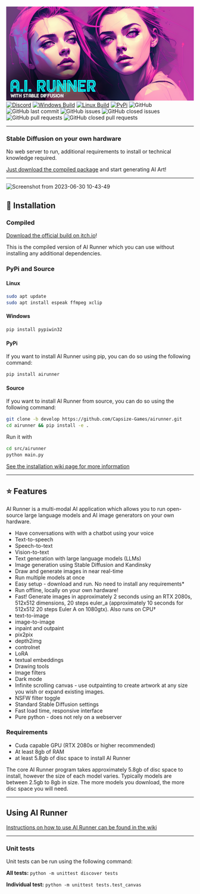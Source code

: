 [![Banner](banner.png)](https://capsizegames.itch.io/ai-runner)
[![Discord](https://img.shields.io/discord/839511291466219541?color=5865F2&logo=discord&logoColor=white)](https://discord.gg/PUVDDCJ7gz)
[![Windows Build](https://github.com/Capsize-Games/airunner/actions/workflows/windows-dispatch.yml/badge.svg)](https://github.com/Capsize-Games/airunner/actions/workflows/windows-dispatch.yml)
[![Linux Build](https://github.com/Capsize-Games/airunner/actions/workflows/linux-dispatch.yml/badge.svg)](https://github.com/Capsize-Games/airunner/actions/workflows/linux-dispatch.yml)
[![PyPi](https://github.com/Capsize-Games/airunner/actions/workflows/pypi-dispatch.yml/badge.svg)](https://github.com/Capsize-Games/airunner/actions/workflows/pypi-dispatch.yml)
![GitHub](https://img.shields.io/github/license/Capsize-Games/airunner)
![GitHub last commit](https://img.shields.io/github/last-commit/Capsize-Games/airunner)
![GitHub issues](https://img.shields.io/github/issues/Capsize-Games/airunner)
![GitHub closed issues](https://img.shields.io/github/issues-closed/Capsize-Games/airunner)
![GitHub pull requests](https://img.shields.io/github/issues-pr/Capsize-Games/airunner)
![GitHub closed pull requests](https://img.shields.io/github/issues-pr-closed/Capsize-Games/airunner)

---

### Stable Diffusion on your own hardware 

No web server to run, additional requirements to install or technical knowledge required. 

[Just download the compiled package](https://capsizegames.itch.io/ai-runner) and start generating AI Art!

---

![Screenshot from 2023-06-30 10-43-49](https://github.com/Capsize-Games/airunner/assets/25737761/72e0dd26-53ca-4d5c-8f07-b6327a59b50c)

## 🔧 Installation

### Compiled

[Download the official build on itch.io](https://capsizegames.itch.io/ai-runner)!

This is the compiled version of AI Runner which you can use without 
installing any additional dependencies.

### PyPi and Source

#### Linux

```bash
sudo apt update
sudo apt install espeak ffmpeg xclip
```

#### Windows

```bash
pip install pypiwin32
```

#### PyPi

If you want to install AI Runner using pip, you can do so using the following command:

```bash
pip install airunner
```

#### Source

If you want to install AI Runner from source, you can do so using the following command:

```bash
git clone -b develop https://github.com/Capsize-Games/airunner.git
cd airunner && pip install -e .
```
Run it with

```bash
cd src/airunner
python main.py
```

[See the installation 
wiki page for more information](https://github.com/Capsize-Games/airunner/wiki/Installation-instructions)

---

## ⭐ Features

AI Runner is a multi-modal AI application which allows you to run open-source 
large language models and AI image generators on your own hardware.

- Have conversations with with a chatbot using your voice
- Text-to-speech
- Speech-to-text
- Vision-to-text
- Text generation with large language models (LLMs)
- Image generation using Stable Diffusion and Kandinsky
- Draw and generate images in near real-time
- Run multiple models at once
- Easy setup - download and run. No need to install any requirements*
- Run offline, locally on your own hardware!
- Fast! Generate images in approximately 2 seconds using an RTX 2080s, 512x512 dimensions, 20 steps euler_a (approximately 10 seconds for 512x512 20 steps Euler A on 1080gtx). Also runs on CPU†
- text-to-image
- image-to-image
- inpaint and outpaint
- pix2pix
- depth2img
- controlnet
- LoRA
- textual embeddings
- Drawing tools
- Image filters
- Dark mode
- Infinite scrolling canvas - use outpainting to create artwork at any size you wish or expand existing images.
- NSFW filter toggle
- Standard Stable Diffusion settings
- Fast load time, responsive interface
- Pure python - does not rely on a webserver

### Requirements

- Cuda capable GPU (RTX 2080s or higher recommended)
- At least 8gb of RAM
- at least 5.8gb of disc space to install AI Runner

The core AI Runner  program takes approximately 5.8gb of disc space to install, however the size of each model varies. 
Typically models are between 2.5gb to 8gb in size. The more models you download, the more disc space you will need.

---

## Using AI Runner

[Instructions on how to use AI Runner can be found in the wiki](https://github.com/Capsize-Games/airunner/wiki/AI-Runner)

---

### Unit tests

Unit tests can be run using the following command:

**All tests:**
`python -m unittest discover tests`

**Individual test:**
`python -m unittest tests.test_canvas`
